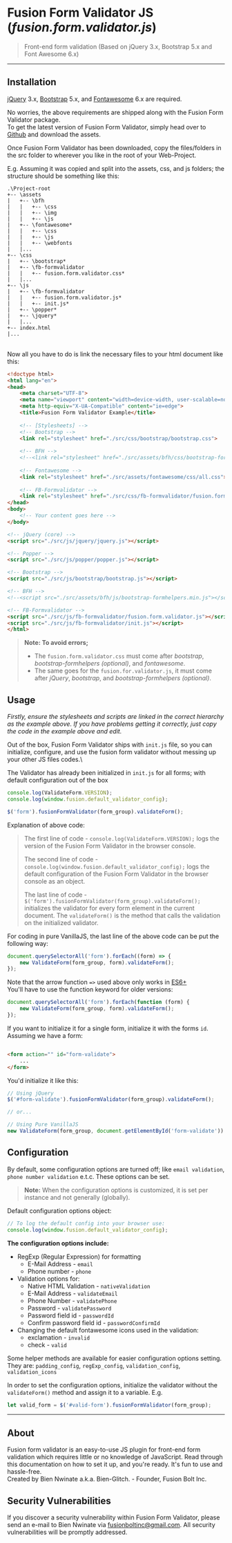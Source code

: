 # Fusion Form Validator JS (*fusion.form.validator.js*)
> Front-end form validation (Based on jQuery 3.x, Bootstrap 5.x and Font Awesome 6.x)

---

## Installation
[jQuery](https://github.com/jquery/jquery/releases/latest) 3.x, [Bootstrap](https://getbootstrap.com/docs/5.0/getting-started/download/) 5.x, and [Fontawesome]() 6.x are required.

No worries, the above requirements are shipped along with the Fusion Form Validator package.\
To get the latest version of Fusion Form Validator, simply head over to [Github](https://github.com/Bien-Glitch/jquery.form.validation/releases/latest) and download the assets.

Once Fusion Form Validator has been downloaded, copy the files/folders in the src folder to wherever you like in the root of your Web-Project.

E.g. Assuming it was copied and split into the assets, css, and js folders; the structure should be something like this:

```
.\Project-root
+-- \assets
|   +-- \bfh
|   |   +-- \css
|   |   +-- \img
|   |   +-- \js
|   +-- \fontawesome*
|   |   +-- \css
|   |   +-- \js
|   |   +-- \webfonts
|   |...
+-- \css
|   +-- \bootstrap*
|   +-- \fb-formvalidator
|   |   +-- fusion.form.validator.css*
|   |...
+-- \js
|   +-- \fb-formvalidator
|   |   +-- fusion.form.validator.js*
|   |   +-- init.js*
|   +-- \popper*
|   +-- \jquery*
|   |...
+-- index.html
|...
```

\
Now all you have to do is link the necessary files to your html document like this:

```html
<!doctype html>
<html lang="en">
<head>
	<meta charset="UTF-8">
	<meta name="viewport" content="width=device-width, user-scalable=no, initial-scale=1.0, maximum-scale=1.0, minimum-scale=1.0">
	<meta http-equiv="X-UA-Compatible" content="ie=edge">
	<title>Fusion Form Validator Example</title>
	
	<!-- [Stylesheets] -->
	<!-- Bootstrap -->
	<link rel="stylesheet" href="./src/css/bootstrap/bootstrap.css">
	
	<!-- BFH -->
	<!--<link rel="stylesheet" href="./src/assets/bfh/css/bootstrap-formhelpers.min.css">-->
	
	<!-- Fontawesome -->
	<link rel="stylesheet" href="./src/assets/fontawesome/css/all.css">
	
	<!-- FB-Formvalidator -->
	<link rel="stylesheet" href="./src/css/fb-formvalidator/fusion.form.validator.css">
</head>
<body>
	<!-- Your content goes here -->
</body>

<!-- jQuery (core) -->
<script src="./src/js/jquery/jquery.js"></script>

<!-- Popper -->
<script src="./src/js/popper/popper.js"></script>

<!-- Bootstrap -->
<script src="./src/js/bootstrap/bootstrap.js"></script>

<!-- BFH -->
<!--<script src="./src/assets/bfh/js/bootstrap-formhelpers.min.js"></script>-->

<!-- FB-Formvalidator -->
<script src="./src/js/fb-formvalidator/fusion.form.validator.js"></script>
<script src="./src/js/fb-formvalidator/init.js"></script>
</html>
```

> **Note: To avoid errors;**
> - The `fusion.form.validator.css` must come after *bootstrap*, *bootstrap-formhelpers (optional)*, and *fontawesome*.
> - The same goes for the `fusion.for.validator.js`, it must come after *jQuery*, *bootstrap*, and *bootstrap-formhelpers (optional)*.

## Usage
*Firstly, ensure the stylesheets and scripts are linked in the correct hierarchy as the example above. If you have problems getting it correctly, just copy the code in the example above and edit.*

Out of the box, Fusion Form Validator ships with `init.js` file, so you can initialize, configure, and use the fusion form validator without messing up your other JS files codes.\

The Validator has already been initialized in `init.js` for all forms; with default configuration out of the box

```javascript
console.log(ValidateForm.VERSION);
console.log(window.fusion.default_validator_config);

$('form').fusionFormValidator(form_group).validateForm();
```

Explanation of above code:
> The first line of code - `console.log(ValidateForm.VERSION);` logs the version of the Fusion Form Validator in the browser console.
>
> The second line of code - `console.log(window.fusion.default_validator_config);` logs the default configuration of the Fusion Form Validator in the browser console as an object.
>
> The last line of code - `$('form').fusionFormValidator(form_group).validateForm();` initializes the validator for every form element in the current document. The `validateForm()` is the method that calls the validation on the initialized validator.

For coding in pure VanillaJS, the last line of the above code can be put the following way:

```javascript
document.querySelectorAll('form').forEach((form) => {
	new ValidateForm(form_group, form).validateForm();
});
```

Note that the arrow function `=>` used above only works in [ES6+](https://www.w3schools.com/js/js_es6.asp#mark_arrow)\
You'll have to use the function keyword for older versions:

```javascript
document.querySelectorAll('form').forEach(function (form) {
	new ValidateForm(form_group, form).validateForm();
});
```

If you want to initialize it for a single form, initialize it with the forms `id`. Assuming we have a form:

```html

<form action="" id="form-validate">
	...
</form>
```

You'd initialize it like this:

```javascript
// Using jQuery
$('#form-validate').fusionFormValidator(form_group).validateForm();

// or...

// Using Pure VanillaJS
new ValidateForm(form_group, document.getElementById('form-validate')).validateForm();
```

## Configuration
By default, some configuration options are turned off; like `email validation`, `phone number validation` e.t.c. These options can be set.

> **Note:** When the configuration options is customized, it is set per instance and not generally (globally).

Default configuration options object:

```javascript
// To log the default config into your browser use:
console.log(window.fusion.default_validator_config);
```

**The configuration options include:**

- RegExp (Regular Expression) for formatting
	- E-Mail Address - `email`
	- Phone number - `phone`
- Validation options for:
	- Native HTML Validation - `nativeValidation`
	- E-Mail Address - `validateEmail`
	- Phone Number - `validatePhone`
	- Password - `validatePassword`
	- Password field id - `passwordId`
	- Confirm password field id - `passwordConfirmId`
- Changing the default fontawesome icons used in the validation:
	- exclamation - `invalid`
	- check - `valid`

Some helper methods are available for easier configuration options setting. They are:
`padding_config`, `regExp_config`, `validation_config`, `validation_icons`

In order to set the configuration options, initialize the validator without the `validateForm()` method and assign it to a variable. E.g.

```javascript
let valid_form = $('#valid-form').fusionFormValidator(form_group);
```

---
## About
Fusion form validator is an easy-to-use JS plugin for front-end form validation which requires little or no knowledge of JavaScript. Read through this documentation on how to set it up, and you're ready. It's fun to use and hassle-free.\
Created by Bien Nwinate a.k.a. Bien-Glitch. - Founder, Fusion Bolt Inc.

## Security Vulnerabilities
If you discover a security vulnerability within Fusion Form Validator, please send an e-mail to Bien Nwinate via [fusionboltinc@gmail.com](mailto:fusionboltinc@gmail.com). All security vulnerabilities will be promptly addressed.

